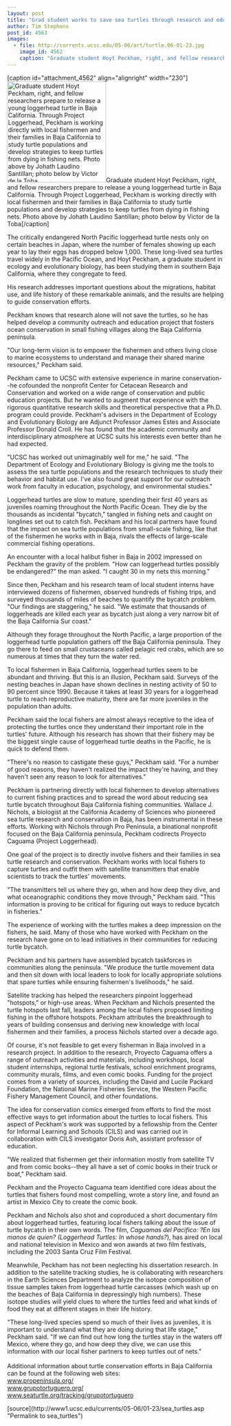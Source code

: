 ```yaml
---
layout: post
title: "Grad student works to save sea turtles through research and education"
author: Tim Stephens 
post_id: 4563
images:
  - file: http://currents.ucsc.edu/05-06/art/turtle.06-01-23.jpg
    image_id: 4562
    caption: "Graduate student Hoyt Peckham, right, and fellow researchers prepare to release a young loggerhead turtle in Baja California. Through Project Loggerhead, Peckham is working directly with local fishermen and their families in Baja California to study turtle populations and develop strategies to keep turtles from dying in fishing nets. Photo above by Johath Laudino Santillan; photo below by Victor de la Toba"
---
```


[caption id="attachment_4562" align="alignright" width="230"]<a href="http://localhost/mysite/wp-content/uploads/2006/01/turtle.06-01-23.jpg"><img class="size-full wp-image-4562" src="http://localhost/mysite/wp-content/uploads/2006/01/turtle.06-01-23.jpg" alt="Graduate student Hoyt Peckham, right, and fellow researchers prepare to release a young loggerhead turtle in Baja California. Through Project Loggerhead, Peckham is working directly with local fishermen and their families in Baja California to study turtle populations and develop strategies to keep turtles from dying in fishing nets. Photo above by Johath Laudino Santillan; photo below by Victor de la Toba" width="230" height="235" /></a>Graduate student Hoyt Peckham, right, and fellow researchers prepare to release a young loggerhead turtle in Baja California. Through Project Loggerhead, Peckham is working directly with local fishermen and their families in Baja California to study turtle populations and develop strategies to keep turtles from dying in fishing nets. Photo above by Johath Laudino Santillan; photo below by Victor de la Toba[/caption]
<a name="content" id="content"></a>
<p>
  The critically endangered North Pacific loggerhead turtle nests only on certain beaches in Japan, where the number of females showing up each year to lay their eggs has dropped below 1,000. These long-lived sea turtles travel widely in the Pacific Ocean, and Hoyt Peckham, a graduate student in ecology and evolutionary biology, has been studying them in southern Baja California, where they congregate to feed.
</p>
<p>
  His research addresses important questions about the migrations, habitat use, and life history of these remarkable animals, and the results are helping to guide conservation efforts.
</p>
<p>
  Peckham knows that research alone will not save the turtles, so he has helped develop a community outreach and education project that fosters ocean conservation in small fishing villages along the Baja California peninsula.
</p>
<p>
  "Our long-term vision is to empower the fishermen and others living close to marine ecosystems to understand and manage their shared marine resources," Peckham said.
</p>
<p>
  Peckham came to UCSC with extensive experience in marine conservation--he cofounded the nonprofit Center for Cetacean Research and Conservation and worked on a wide range of conservation and public education projects. But he wanted to augment that experience with the rigorous quantitative research skills and theoretical perspective that a Ph.D. program could provide. Peckham's advisers in the Department of Ecology and Evolutionary Biology are Adjunct Professor James Estes and Associate Professor Donald Croll. He has found that the academic community and interdisciplinary atmosphere at UCSC suits his interests even better than he had expected.
</p>
<p>
  "UCSC has worked out unimaginably well for me," he said. "The Department of Ecology and Evolutionary Biology is giving me the tools to assess the sea turtle populations and the research techniques to study their behavior and habitat use. I've also found great support for our outreach work from faculty in education, psychology, and environmental studies."
</p>
<p>
  Loggerhead turtles are slow to mature, spending their first 40 years as juveniles roaming throughout the North Pacific Ocean. They die by the thousands as incidental "bycatch," tangled in fishing nets and caught on longlines set out to catch fish. Peckham and his local partners have found that the impact on sea turtle populations from small-scale fishing, like that of the fishermen he works with in Baja, rivals the effects of large-scale commercial fishing operations.
</p>
<p>
  An encounter with a local halibut fisher in Baja in 2002 impressed on Peckham the gravity of the problem. "How can loggerhead turtles possibly be endangered?" the man asked. "I caught 30 in my nets this morning."
</p>
<p>
  Since then, Peckham and his research team of local student interns have interviewed dozens of fishermen, observed hundreds of fishing trips, and surveyed thousands of miles of beaches to quantify the bycatch problem. "Our findings are staggering," he said. "We estimate that thousands of loggerheads are killed each year as bycatch just along a very narrow bit of the Baja California Sur coast."
</p>
<p>
  Although they forage throughout the North Pacific, a large proportion of the loggerhead turtle population gathers off the Baja California peninsula. They go there to feed on small crustaceans called pelagic red crabs, which are so numerous at times that they turn the water red.
</p>
<p>
  To local fishermen in Baja California, loggerhead turtles seem to be abundant and thriving. But this is an illusion, Peckham said. Surveys of the nesting beaches in Japan have shown declines in nesting activity of 50 to 90 percent since 1990. Because it takes at least 30 years for a loggerhead turtle to reach reproductive maturity, there are far more juveniles in the population than adults.
</p>
<p>
  Peckham said the local fishers are almost always receptive to the idea of protecting the turtles once they understand their important role in the turtles' future. Although his research has shown that their fishery may be the biggest single cause of loggerhead turtle deaths in the Pacific, he is quick to defend them.
</p>
<p>
  "There's no reason to castigate these guys," Peckham said. "For a number of good reasons, they haven't realized the impact they're having, and they haven't seen any reason to look for alternatives."
</p>
<p>
  Peckham is partnering directly with local fishermen to develop alternatives to current fishing practices and to spread the word about reducing sea turtle bycatch throughout Baja California fishing communities. Wallace J. Nichols, a biologist at the California Academy of Sciences who pioneered sea turtle research and conservation in Baja, has been instrumental in these efforts. Working with Nichols through Pro Peninsula, a binational nonprofit focused on the Baja California peninsula, Peckham codirects Proyecto Caguama (Project Loggerhead).
</p>
<p>
  One goal of the project is to directly involve fishers and their families in sea turtle research and conservation. Peckham works with local fishers to capture turtles and outfit them with satellite transmitters that enable scientists to track the turtles' movements.
</p>
<p>
  "The transmitters tell us where they go, when and how deep they dive, and what oceanographic conditions they move through," Peckham said. "This information is proving to be critical for figuring out ways to reduce bycatch in fisheries."
</p>
<p>
  The experience of working with the turtles makes a deep impression on the fishers, he said. Many of those who have worked with Peckham on the research have gone on to lead initiatives in their communities for reducing turtle bycatch.
</p>
<p>
  Peckham and his partners have assembled bycatch taskforces in communities along the peninsula. "We produce the turtle movement data and then sit down with local leaders to look for locally appropriate solutions that spare turtles while ensuring fishermen's livelihoods," he said.
</p>
<p>
  Satellite tracking has helped the researchers pinpoint loggerhead "hotspots," or high-use areas. When Peckham and Nichols presented the turtle hotspots last fall, leaders among the local fishers proposed limiting fishing in the offshore hotspots. Peckham attributes the breakthrough to years of building consensus and deriving new knowledge with local fishermen and their families, a process Nichols started over a decade ago.
</p>
<p>
  Of course, it's not feasible to get every fisherman in Baja involved in a research project. In addition to the research, Proyecto Caguama offers a range of outreach activities and materials, including workshops, local student internships, regional turtle festivals, school enrichment programs, community murals, films, and even comic books. Funding for the project comes from a variety of sources, including the David and Lucile Packard Foundation, the National Marine Fisheries Service, the Western Pacific Fishery Management Council, and other foundations.
</p>
<p>
  The idea for conservation comics emerged from efforts to find the most effective ways to get information about the turtles to local fishers. This aspect of Peckham's work was supported by a fellowship from the Center for Informal Learning and Schools (CILS) and was carried out in collaboration with CILS investigator Doris Ash, assistant professor of education.
</p>
<p>
  "We realized that fishermen get their information mostly from satellite TV and from comic books--they all have a set of comic books in their truck or boat," Peckham said.
</p>
<p>
  Peckham and the Proyecto Caguama team identified core ideas about the turtles that fishers found most compelling, wrote a story line, and found an artist in Mexico City to create the comic book.
</p>
<p>
  Peckham and Nichols also shot and coproduced a short documentary film about loggerhead turtles, featuring local fishers talking about the issue of turtle bycatch in their own words. The film, <i>Caguamas del Pacifico: ?En las manos de quien? (Loggerhead Turtles: In whose hands?</i>), has aired on local and national television in Mexico and won awards at two film festivals, including the 2003 Santa Cruz Film Festival.
</p>
<p>
  Meanwhile, Peckham has not been neglecting his dissertation research. In addition to the satellite tracking studies, he is collaborating with researchers in the Earth Sciences Department to analyze the isotope composition of tissue samples taken from loggerhead turtle carcasses (which wash up on the beaches of Baja California in depressingly high numbers). These isotope studies will yield clues to where the turtles feed and what kinds of food they eat at different stages in their life history.
</p>
<p>
  "These long-lived species spend so much of their lives as juveniles, it is important to understand what they are doing during that life stage," Peckham said. "If we can find out how long the turtles stay in the waters off Mexico, where they go, and how deep they dive, we can use this information with our local fisher partners to keep turtles out of nets."<br>
  <br>
  Additional information about turtle conservation efforts in Baja California can be found at the following web sites:<br>
  <a href="http://www.propeninsula.org/">www.propeninsula.org/</a><br>
  <a href="http://www.grupotortuguero.org/">www.grupotortuguero.org/</a><br>
  <a href="http://www.seaturtle.org/tracking/grupotortuguero%20">www.seaturtle.org/tracking/grupotortuguero</a>
</p>
[source](http://www1.ucsc.edu/currents/05-06/01-23/sea_turtles.asp "Permalink to sea_turtles")
